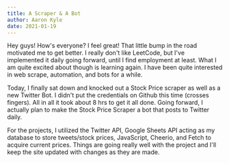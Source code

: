 ```yaml
---
title: A Scraper & A Bot
author: Aaron Kyle
date: 2021-01-19
---
```


<!-- ## A Scraper & A Bot -->

Hey guys! How's everyone? I feel great! That little bump in the road motivated
me to get better. I really don't like LeetCode, but I've implemented it daily
going forward, until I find employment at least. What I am quite excited about
though is learning again. I have been quite interested in web scrape, automation,
and bots for a while.

Today, I finally sat down and knocked out a Stock Price scraper as well as a new
Twitter Bot. I didn't put the credentials on Github this time (crosses fingers).
All in all it took about 8 hrs to get it all done. Going forward, I actually plan
to make the Stock Price Scraper a bot that posts to Twitter daily.

For the projects, I utilized the Twitter API, Google Sheets API acting as my 
database to store tweets/stock prices, JavaScript, Cheerio, and Fetch to acquire
current prices. Things are going really well with the project and I'll keep the
site updated with changes as they are made.
